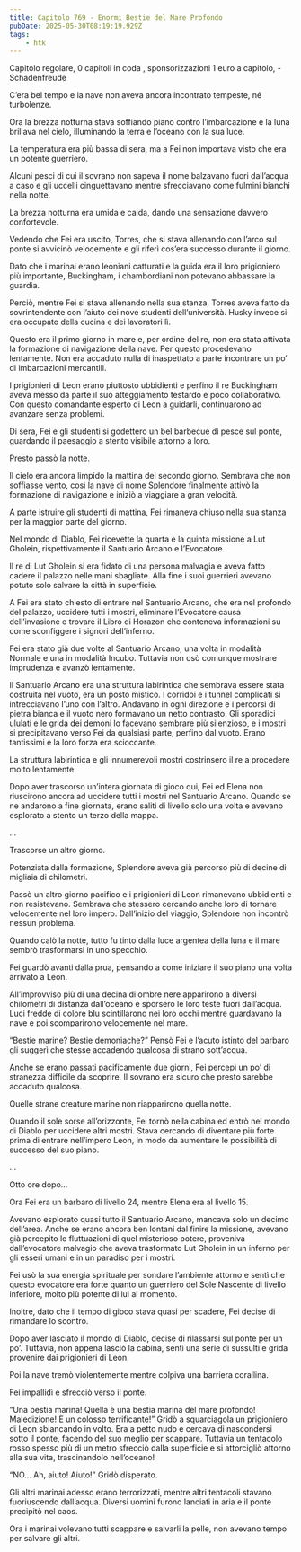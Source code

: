 ```yaml
---
title: Capitolo 769 - Enormi Bestie del Mare Profondo
pubDate: 2025-05-30T08:19:19.929Z
tags:
    - htk
---
```



Capitolo regolare,
0 capitoli in coda ,
sponsorizzazioni 1 euro a capitolo,
-Schadenfreude


C’era bel tempo e la nave non aveva ancora incontrato tempeste, né turbolenze.


Ora la brezza notturna stava soffiando piano contro l’imbarcazione e la luna brillava nel cielo, illuminando la terra e l’oceano con la sua luce.


La temperatura era più bassa di sera, ma a Fei non importava visto che era un potente guerriero.


Alcuni pesci di cui il sovrano non sapeva il nome balzavano fuori dall’acqua a caso e gli uccelli cinguettavano mentre sfrecciavano come fulmini bianchi nella notte.


La brezza notturna era umida e calda, dando una sensazione davvero confortevole.


Vedendo che Fei era uscito, Torres, che si stava allenando con l’arco sul ponte si avvicinò velocemente e gli riferì cos’era successo durante il giorno.


Dato che i marinai erano leoniani catturati e la guida era il loro prigioniero più importante, Buckingham, i chambordiani non potevano abbassare la guardia.


Perciò, mentre Fei si stava allenando nella sua stanza, Torres aveva fatto da sovrintendente con l’aiuto dei nove studenti dell’università. Husky invece si era occupato della cucina e dei lavoratori lì.


Questo era il primo giorno in mare e, per ordine del re, non era stata attivata la formazione di navigazione della nave. Per questo procedevano lentamente. Non era accaduto nulla di inaspettato a parte incontrare un po’ di imbarcazioni mercantili.


I prigionieri di Leon erano piuttosto ubbidienti e perfino il re Buckingham aveva messo da parte il suo atteggiamento testardo e poco collaborativo. Con questo comandante esperto di Leon a guidarli, continuarono ad avanzare senza problemi.


Di sera, Fei e gli studenti si godettero un bel barbecue di pesce sul ponte, guardando il paesaggio a stento visibile attorno a loro.


Presto passò la notte.


Il cielo era ancora limpido la mattina del secondo giorno. Sembrava che non soffiasse vento, così la nave di nome Splendore finalmente attivò la formazione di navigazione e iniziò a viaggiare a gran velocità.


A parte istruire gli studenti di mattina, Fei rimaneva chiuso nella sua stanza per la maggior parte del giorno.


Nel mondo di Diablo, Fei ricevette la quarta e la quinta missione a Lut Gholein, rispettivamente il Santuario Arcano e l’Evocatore.


Il re di Lut Gholein si era fidato di una persona malvagia e aveva fatto cadere il palazzo nelle mani sbagliate. Alla fine i suoi guerrieri avevano potuto solo salvare la città in superficie.


A Fei era stato chiesto di entrare nel Santuario Arcano, che era nel profondo del palazzo, uccidere tutti i mostri, eliminare l’Evocatore causa dell’invasione e trovare il Libro di Horazon che conteneva informazioni su come sconfiggere i signori dell’inferno.


Fei era stato già due volte al Santuario Arcano, una volta in modalità Normale e una in modalità Incubo. Tuttavia non osò comunque mostrare imprudenza e avanzò lentamente.


Il Santuario Arcano era una struttura labirintica che sembrava essere stata costruita nel vuoto, era un posto mistico. I corridoi e i tunnel complicati si intrecciavano l’uno con l’altro. Andavano in ogni direzione e i percorsi di pietra bianca e il vuoto nero formavano un netto contrasto. Gli sporadici ululati e le grida dei demoni lo facevano sembrare più silenzioso, e i mostri si precipitavano verso Fei da qualsiasi parte, perfino dal vuoto. Erano tantissimi e la loro forza era scioccante.


La struttura labirintica e gli innumerevoli mostri costrinsero il re a procedere molto lentamente.


Dopo aver trascorso un’intera giornata di gioco qui, Fei ed Elena non riuscirono ancora ad uccidere tutti i mostri nel Santuario Arcano. Quando se ne andarono a fine giornata, erano saliti di livello solo una volta e avevano esplorato a stento un terzo della mappa.


…


Trascorse un altro giorno.


Potenziata dalla formazione, Splendore aveva già percorso più di decine di migliaia di chilometri.


Passò un altro giorno pacifico e i prigionieri di Leon rimanevano ubbidienti e non resistevano. Sembrava che stessero cercando anche loro di tornare velocemente nel loro impero. Dall’inizio del viaggio, Splendore non incontrò nessun problema.


Quando calò la notte, tutto fu tinto dalla luce argentea della luna e il mare sembrò trasformarsi in uno specchio.


Fei guardò avanti dalla prua, pensando a come iniziare il suo piano una volta arrivato a Leon.


All’improvviso più di una decina di ombre nere apparirono a diversi chilometri di distanza dall’oceano e sporsero le loro teste fuori dall’acqua. Luci fredde di colore blu scintillarono nei loro occhi mentre guardavano la nave e poi scomparirono velocemente nel mare.


“Bestie marine? Bestie demoniache?” Pensò Fei e l’acuto istinto del barbaro gli suggerì che stesse accadendo qualcosa di strano sott’acqua.


Anche se erano passati pacificamente due giorni, Fei percepì un po’ di stranezza difficile da scoprire. Il sovrano era sicuro che presto sarebbe accaduto qualcosa.


Quelle strane creature marine non riapparirono quella notte.


Quando il sole sorse all’orizzonte, Fei tornò nella cabina ed entrò nel mondo di Diablo per uccidere altri mostri. Stava cercando di diventare più forte prima di entrare nell’impero Leon, in modo da aumentare le possibilità di successo del suo piano.


…


Otto ore dopo…


Ora Fei era un barbaro di livello 24, mentre Elena era al livello 15.


Avevano esplorato quasi tutto il Santuario Arcano, mancava solo un decimo dell’area. Anche se erano ancora ben lontani dal finire la missione, avevano già percepito le fluttuazioni di quel misterioso potere, proveniva dall’evocatore malvagio che aveva trasformato Lut Gholein in un inferno per gli esseri umani e in un paradiso per i mostri.


Fei usò la sua energia spirituale per sondare l’ambiente attorno e sentì che questo evocatore era forte quanto un guerriero del Sole Nascente di livello inferiore, molto più potente di lui al momento.


Inoltre, dato che il tempo di gioco stava quasi per scadere, Fei decise di rimandare lo scontro.


Dopo aver lasciato il mondo di Diablo, decise di rilassarsi sul ponte per un po’. Tuttavia, non appena lasciò la cabina, sentì una serie di sussulti e grida provenire dai prigionieri di Leon.


Poi la nave tremò violentemente mentre colpiva una barriera corallina.


Fei impallidì e sfrecciò verso il ponte.

“Una bestia marina! Quella è una bestia marina del mare profondo! Maledizione! È un colosso terrificante!” Gridò a squarciagola un prigioniero di Leon sbiancando in volto. Era a petto nudo e cercava di nascondersi sotto il ponte, facendo del suo meglio per scappare. Tuttavia un tentacolo rosso spesso più di un metro sfrecciò dalla superficie e si attorcigliò attorno alla sua vita, trascinandolo nell’oceano!


“NO… Ah, aiuto! Aiuto!” Gridò disperato.


Gli altri marinai adesso erano terrorizzati, mentre altri tentacoli stavano fuoriuscendo dall’acqua. Diversi uomini furono lanciati in aria e il ponte precipitò nel caos.

Ora i marinai volevano tutti scappare e salvarli la pelle, non avevano tempo per salvare gli altri.

